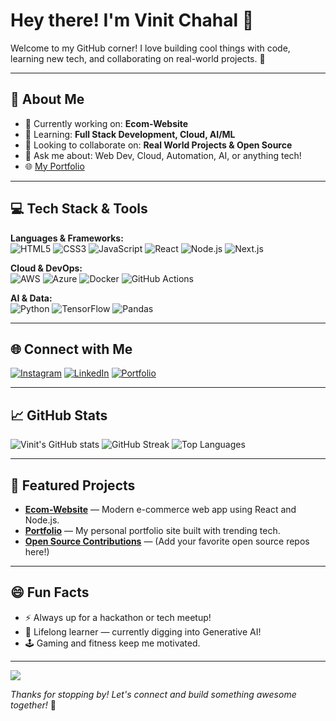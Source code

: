 # Hey there! I'm Vinit Chahal 👋

Welcome to my GitHub corner! I love building cool things with code, learning new tech, and collaborating on real-world projects. 🚀

---

## 💫 About Me

- 🔭 Currently working on: **Ecom-Website**
- 🌱 Learning: **Full Stack Development, Cloud, AI/ML**
- 🤝 Looking to collaborate on: **Real World Projects & Open Source**
- 💬 Ask me about: Web Dev, Cloud, Automation, AI, or anything tech!
- 🌐 [My Portfolio](https://vinitchahal.github.io/PortFolio/)

---

## 💻 Tech Stack & Tools

**Languages & Frameworks:**  
![HTML5](https://img.shields.io/badge/html5-%23E34F26.svg?style=for-the-badge&logo=html5&logoColor=white)
![CSS3](https://img.shields.io/badge/css3-%231572B6.svg?style=for-the-badge&logo=css3&logoColor=white)
![JavaScript](https://img.shields.io/badge/javascript-%234FC08D.svg?style=for-the-badge&logo=javascript&logoColor=white)
![React](https://img.shields.io/badge/react-%2320232a.svg?style=for-the-badge&logo=react&logoColor=%2361DAFB)
![Node.js](https://img.shields.io/badge/node.js-%23339933.svg?style=for-the-badge&logo=node.js&logoColor=white)
![Next.js](https://img.shields.io/badge/next.js-000?style=for-the-badge&logo=nextdotjs&logoColor=white)

**Cloud & DevOps:**  
![AWS](https://img.shields.io/badge/aws-%23FF9900.svg?style=for-the-badge&logo=amazon-aws&logoColor=white)
![Azure](https://img.shields.io/badge/azure-%230072C6.svg?style=for-the-badge&logo=microsoft-azure&logoColor=white)
![Docker](https://img.shields.io/badge/docker-%232496ED.svg?style=for-the-badge&logo=docker&logoColor=white)
![GitHub Actions](https://img.shields.io/badge/github%20actions-%232088FF.svg?style=for-the-badge&logo=github-actions&logoColor=white)

**AI & Data:**  
![Python](https://img.shields.io/badge/python-%233776AB.svg?style=for-the-badge&logo=python&logoColor=white)
![TensorFlow](https://img.shields.io/badge/tensorflow-%23FF6F00.svg?style=for-the-badge&logo=tensorflow&logoColor=white)
![Pandas](https://img.shields.io/badge/pandas-%23150458.svg?style=for-the-badge&logo=pandas&logoColor=white)

---

## 🌐 Connect with Me

[![Instagram](https://img.shields.io/badge/Instagram-%23E4405F.svg?style=for-the-badge&logo=Instagram&logoColor=white)](https://instagram.com/jatt_huddi_ala)
[![LinkedIn](https://img.shields.io/badge/LinkedIn-%230077B5.svg?style=for-the-badge&logo=linkedin&logoColor=white)](https://linkedin.com/in/vinitchahal)
[![Portfolio](https://img.shields.io/badge/Portfolio-%23222222.svg?style=for-the-badge&logo=firefox-browser&logoColor=white)](https://vinitchahal.github.io/PortFolio/)

---

## 📈 GitHub Stats

![Vinit's GitHub stats](https://github-readme-stats.vercel.app/api?username=VINITCHAHAL&show_icons=true&theme=github_dark)
![GitHub Streak](https://github-readme-streak-stats.herokuapp.com/?user=VINITCHAHAL&theme=github-dark-blue)
![Top Languages](https://github-readme-stats.vercel.app/api/top-langs/?username=VINITCHAHAL&layout=compact&theme=github_dark)

---

## 🚀 Featured Projects

- **[Ecom-Website](https://github.com/VINITCHAHAL/Ecom-Website)** — Modern e-commerce web app using React and Node.js.
- **[Portfolio](https://github.com/VINITCHAHAL/PortFolio)** — My personal portfolio site built with trending tech.
- **[Open Source Contributions](#)** — (Add your favorite open source repos here!)

---

## 😄 Fun Facts

- ⚡ Always up for a hackathon or tech meetup!
- 🧠 Lifelong learner — currently digging into Generative AI!
- 🕹️ Gaming and fitness keep me motivated.

---

[![](https://visitcount.itsvg.in/api?id=VINITCHAHAL&icon=6&color=6)](https://visitcount.itsvg.in)

_Thanks for stopping by! Let's connect and build something awesome together!_ 🚀
